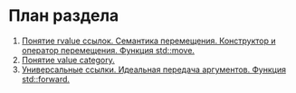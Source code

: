 # План раздела

1. [Понятие rvalue ссылок. Семантика перемещения. Конструктор и оператор перемещения. Функция std::move.](01_rvalue_references.md)
2. [Понятие value category.](02_value_category.md)
3. [Универсальные ссылки. Идеальная передача аргументов. Функция std::forward.](03_forwarding_references.md)